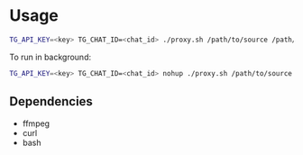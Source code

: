 # Usage
```Bash
TG_API_KEY=<key> TG_CHAT_ID=<chat_id> ./proxy.sh /path/to/source /path/to/dest
```

To run in background:
```bash
TG_API_KEY=<key> TG_CHAT_ID=<chat_id> nohup ./proxy.sh /path/to/source /path/to/dest > out.log 2>&1 &
```

## Dependencies
- ffmpeg
- curl
- bash
